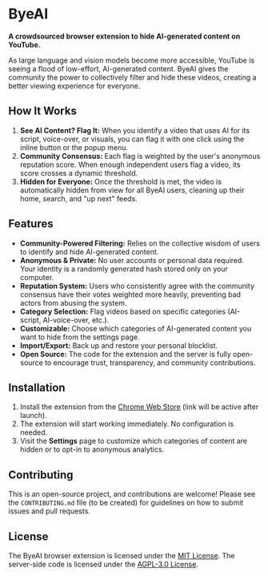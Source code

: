 # ByeAI

**A crowdsourced browser extension to hide AI-generated content on YouTube.**

As large language and vision models become more accessible, YouTube is seeing a flood of low-effort, AI-generated content. ByeAI gives the community the power to collectively filter and hide these videos, creating a better viewing experience for everyone.

## How It Works

1.  **See AI Content? Flag It:** When you identify a video that uses AI for its script, voice-over, or visuals, you can flag it with one click using the inline button or the popup menu.
2.  **Community Consensus:** Each flag is weighted by the user's anonymous reputation score. When enough independent users flag a video, its score crosses a dynamic threshold.
3.  **Hidden for Everyone:** Once the threshold is met, the video is automatically hidden from view for all ByeAI users, cleaning up their home, search, and "up next" feeds.

## Features

*   **Community-Powered Filtering:** Relies on the collective wisdom of users to identify and hide AI-generated content.
*   **Anonymous & Private:** No user accounts or personal data required. Your identity is a randomly generated hash stored only on your computer.
*   **Reputation System:** Users who consistently agree with the community consensus have their votes weighted more heavily, preventing bad actors from abusing the system.
*   **Category Selection:** Flag videos based on specific categories (AI-script, AI-voice-over, etc.).
*   **Customizable:** Choose which categories of AI-generated content you want to hide from the settings page.
*   **Import/Export:** Back up and restore your personal blocklist.
*   **Open Source:** The code for the extension and the server is fully open-source to encourage trust, transparency, and community contributions.

## Installation

1.  Install the extension from the [Chrome Web Store](https://link-to-your-store-page) (link will be active after launch).
2.  The extension will start working immediately. No configuration is needed.
3.  Visit the **Settings** page to customize which categories of content are hidden or to opt-in to anonymous analytics.

## Contributing

This is an open-source project, and contributions are welcome! Please see the `CONTRIBUTING.md` file (to be created) for guidelines on how to submit issues and pull requests.

## License

The ByeAI browser extension is licensed under the [MIT License](https://link-to-license-file). The server-side code is licensed under the [AGPL-3.0 License](https://link-to-license-file).